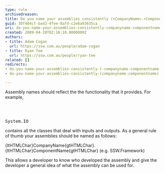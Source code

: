 ```yaml
---
type: rule
archivedreason: 
title: Do you name your assemblies consistently (<CompanyName>.<ComponentName>)?
guid: 30f404cf-bad3-4fee-8afd-c2e6a93635ca
uri: do-you-name-your-assemblies-consistently-companyname-componentname
created: 2009-04-28T02:16:10.0000000Z
authors:
- title: Adam Cogan
  url: https://ssw.com.au/people/adam-cogan
- title: Ryan Tee
  url: https://ssw.com.au/people/ryan-tee
related: []
redirects:
- do-you-name-your-assemblies-consistently-(-companyname-componentname-)
- do-you-name-your-assemblies-consistently-(companyname-componentname)

---
```



Assembly names should reflect the the functionality that it provides. For example,

<br><excerpt class='endintro'></excerpt><br>

  <dl class="goodCode">
    <dt>
    <pre>System.IO</pre>
    </dt>
</dl>
<p>contains all the classes that deal with inputs and outputs. As a general rule of thumb your assemblies should be named as follows&#58; </p>
<p>{ltHTMLChar}CompanyName{gtHTMLChar}.{ltHTMLChar}ComponentName{gtHTMLChar} (e.g. SSW.Framework) </p>
<p>This allows a developer to know who developed the assembly and give the developer a general idea of what the assembly can be used for.</p>




